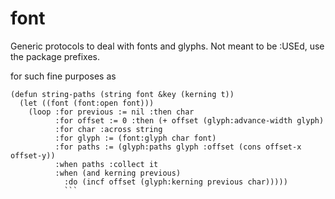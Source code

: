 # font
Generic protocols to deal with fonts and glyphs. Not meant to be :USEd, use the package prefixes.

for such fine purposes as
```
(defun string-paths (string font &key (kerning t))
  (let ((font (font:open font)))
    (loop :for previous := nil :then char
          :for offset := 0 :then (+ offset (glyph:advance-width glyph)
          :for char :across string
          :for glyph := (font:glyph char font)
          :for paths := (glyph:paths glyph :offset (cons offset-x offset-y))
          :when paths :collect it
          :when (and kerning previous)
            :do (incf offset (glyph:kerning previous char)))))
            ```

